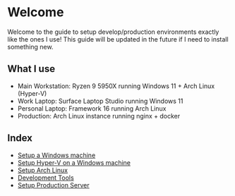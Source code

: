 # Welcome
Welcome to the guide to setup develop/production environments exactly like the ones I use! This guide will be updated in the future if I need to install something new.

## What I use
- Main Workstation: Ryzen 9 5950X running Windows 11 + Arch Linux (Hyper-V)
- Work Laptop: Surface Laptop Studio running Windows 11
- Personal Laptop: Framework 16 running Arch Linux
- Production: Arch Linux instance running nginx + docker

## Index
- [Setup a Windows machine](./windows/)
- [Setup Hyper-V on a Windows machine](./hyperv/)
- [Setup Arch Linux](./arch/)
- [Development Tools](./tool/)
- [Setup Production Server](./prod/)
